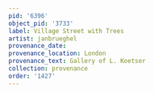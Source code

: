 ```yaml
---
pid: '6396'
object_pid: '3733'
label: Village Street with Trees
artist: janbrueghel
provenance_date:
provenance_location: London
provenance_text: Gallery of L. Koetser
collection: provenance
order: '1427'
---
```

